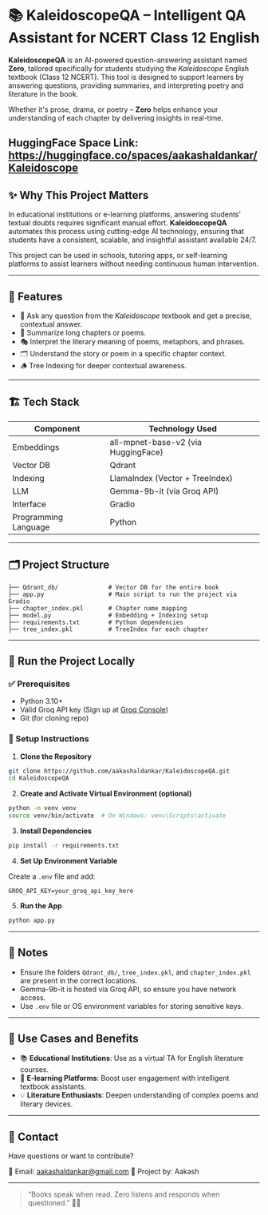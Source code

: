 
# 📚 KaleidoscopeQA – Intelligent QA Assistant for NCERT Class 12 English

**KaleidoscopeQA** is an AI-powered question-answering assistant named **Zero**, tailored specifically for students studying the *Kaleidoscope* English textbook (Class 12 NCERT). This tool is designed to support learners by answering questions, providing summaries, and interpreting poetry and literature in the book.

Whether it's prose, drama, or poetry – **Zero** helps enhance your understanding of each chapter by delivering insights in real-time.

HuggingFace Space Link: https://huggingface.co/spaces/aakashaldankar/Kaleidoscope
---

## ✨ Why This Project Matters

In educational institutions or e-learning platforms, answering students' textual doubts requires significant manual effort. **KaleidoscopeQA** automates this process using cutting-edge AI technology, ensuring that students have a consistent, scalable, and insightful assistant available 24/7.

This project can be used in schools, tutoring apps, or self-learning platforms to assist learners without needing continuous human intervention.

---

## 🧠 Features

- 💬 Ask any question from the *Kaleidoscope* textbook and get a precise, contextual answer.
- 🧾 Summarize long chapters or poems.
- 🎭 Interpret the literary meaning of poems, metaphors, and phrases.
- 🗂️ Understand the story or poem in a specific chapter context.
- 🪵 Tree Indexing for deeper contextual awareness.

---

## 🏗️ Tech Stack

| Component            | Technology Used                |
|----------------------|--------------------------------|
| Embeddings           | all-mpnet-base-v2 (via HuggingFace) |
| Vector DB            | Qdrant                        |
| Indexing             | LlamaIndex (Vector + TreeIndex) |
| LLM                  | Gemma-9b-it (via Groq API)     |
| Interface            | Gradio                         |
| Programming Language | Python                         |

---

## 🗂️ Project Structure

```
├── Qdrant_db/              # Vector DB for the entire book
├── app.py                  # Main script to run the project via Gradio
├── chapter_index.pkl       # Chapter name mapping
├── model.py                # Embedding + Indexing setup
├── requirements.txt        # Python dependencies
├── tree_index.pkl          # TreeIndex for each chapter
```

---

## 🚀 Run the Project Locally

### ✅ Prerequisites

- Python 3.10+
- Valid Groq API key (Sign up at [Groq Console](https://console.groq.com/))
- Git (for cloning repo)

### 🔧 Setup Instructions

1. **Clone the Repository**

```bash
git clone https://github.com/aakashaldankar/KaleidoscopeQA.git
cd KaleidoscopeQA
```

2. **Create and Activate Virtual Environment (optional)**

```bash
python -m venv venv
source venv/bin/activate  # On Windows: venv\Scripts\activate
```

3. **Install Dependencies**

```bash
pip install -r requirements.txt
```

4. **Set Up Environment Variable**

Create a `.env` file and add:

```
GROQ_API_KEY=your_groq_api_key_here
```

5. **Run the App**

```bash
python app.py
```

---

## 📌 Notes

- Ensure the folders `Qdrant_db/`, `tree_index.pkl`, and `chapter_index.pkl` are present in the correct locations.
- Gemma-9b-it is hosted via Groq API, so ensure you have network access.
- Use `.env` file or OS environment variables for storing sensitive keys.

---

## 🎯 Use Cases and Benefits

- 📚 **Educational Institutions**: Use as a virtual TA for English literature courses.
- 🧠 **E-learning Platforms**: Boost user engagement with intelligent textbook assistants.
- 💡 **Literature Enthusiasts**: Deepen understanding of complex poems and literary devices.

---

## 📮 Contact

Have questions or want to contribute?

📧 Email: aakashaldankar@gmail.com 
🧠 Project by: Aakash

---

> “Books speak when read. Zero listens and responds when questioned.” 📖✨
